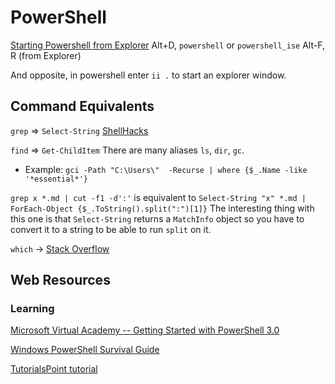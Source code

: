 # PowerShell
[Starting Powershell from Explorer](http://stackoverflow.com/questions/183901/how-to-start-powershell-from-windows-explorer)
Alt+D, `powershell` or `powershell_ise`
Alt-F, R (from Explorer)

And opposite, in powershell enter `ii .` to start an explorer window.

## Command Equivalents
`grep` => `Select-String` [ShellHacks](https://www.shellhacks.com/windows-grep-equivalent-cmd-powershell/)

`find` => `Get-ChildItem` There are many aliases `ls`, `dir`, `gc`. 
- Example: `gci -Path "C:\Users\"  -Recurse | where {$_.Name -like '*essential*'}`

`grep x *.md | cut -f1 -d':'` is equivalent to `Select-String "x" *.md | ForEach-Object {$_.ToString().split(":")[1]}`
The interesting thing with this one is that `Select-String` returns a `MatchInfo` object so you have to convert it to a string to be able to run `split` on it.

`which` -> [Stack Overflow](https://stackoverflow.com/questions/11242368/test-if-executable-is-in-path-in-powershell)

## Web Resources

### Learning

[Microsoft Virtual Academy -- Getting Started with PowerShell 3.0](https://mva.microsoft.com/liveevents/powershell-jumpstart)

[Windows PowerShell Survival Guide](http://social.technet.microsoft.com/wiki/contents/articles/183.windows-powershell-survival-guide.aspx)

[TutorialsPoint tutorial](https://www.tutorialspoint.com/powershell/index.htm)
